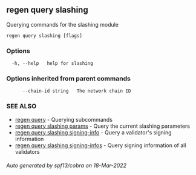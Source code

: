 ## regen query slashing

Querying commands for the slashing module

```
regen query slashing [flags]
```

### Options

```
  -h, --help   help for slashing
```

### Options inherited from parent commands

```
      --chain-id string   The network chain ID
```

### SEE ALSO

* [regen query](regen_query.md)	 - Querying subcommands
* [regen query slashing params](regen_query_slashing_params.md)	 - Query the current slashing parameters
* [regen query slashing signing-info](regen_query_slashing_signing-info.md)	 - Query a validator's signing information
* [regen query slashing signing-infos](regen_query_slashing_signing-infos.md)	 - Query signing information of all validators

###### Auto generated by spf13/cobra on 18-Mar-2022
